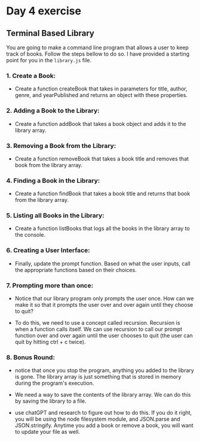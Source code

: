 # Day 4 exercise

## Terminal Based Library

You are going to make a command line program that allows a user to keep track of books. Follow the steps bellow to do so. I have provided a starting point for you in the `library.js` file.

### 1. Create a Book:

- Create a function createBook that takes in parameters for title, author, genre, and yearPublished and returns an object with these properties.

### 2. Adding a Book to the Library:

- Create a function addBook that takes a book object and adds it to the library array.

### 3. Removing a Book from the Library:

- Create a function removeBook that takes a book title and removes that book from the library array.

### 4. Finding a Book in the Library:

- Create a function findBook that takes a book title and returns that book from the library array.

### 5. Listing all Books in the Library:

- Create a function listBooks that logs all the books in the library array to the console.

### 6. Creating a User Interface:

- Finally, update the prompt function. Based on what the user inputs, call the appropriate functions based on their choices.

### 7. Prompting more than once:

- Notice that our library program only prompts the user once. How can we make it so that it prompts the user over and over again until they choose to quit?

- To do this, we need to use a concept called recursion. Recursion is when a function calls itself. We can use recursion to call our prompt function over and over again until the user chooses to quit (the user can quit by hitting ctrl + c twice).

### 8. Bonus Round:

- notice that once you stop the program, anything you added to the library is gone. The library array is just something that is stored in memory during the program's execution.

- We need a way to save the contents of the library array. We can do this by saving the library to a file.

- use chatGPT and research to figure out how to do this. If you do it right, you will be using the node filesystem module, and JSON.parse and JSON.stringify. Anytime you add a book or remove a book, you will want to update your file as well.